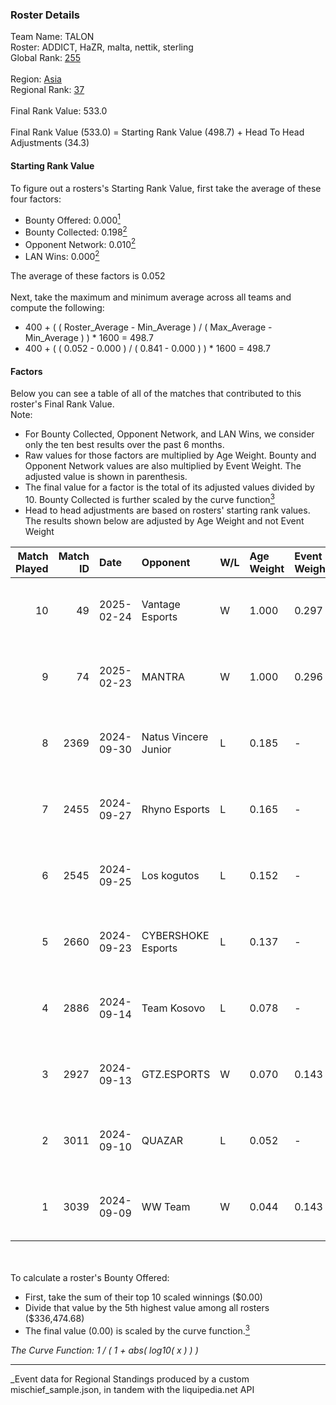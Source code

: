 ### Roster Details<br />
Team Name: TALON<br />
Roster: ADDICT, HaZR, malta, nettik, sterling<br />
Global Rank: [255](../../standings_global_2025_03_01.md)<br />
<br />
Region: [Asia]( ../../standings_asia_2025_03_01.md)<br />
Regional Rank: [37]( ../../standings_asia_2025_03_01.md)<br />
<br />
Final Rank Value:  533.0<br />
<br />
Final Rank Value (533.0) = Starting Rank Value (498.7) + Head To Head Adjustments (34.3)<br />

#### Starting Rank Value<br />
To figure out a rosters's Starting Rank Value, first take the average of these four factors:<br />
- Bounty Offered: 0.000[<sup>1</sup>](#table2)
- Bounty Collected: 0.198[<sup>2</sup>](#table1)
- Opponent Network: 0.010[<sup>2</sup>](#table1)
- LAN Wins: 0.000[<sup>2</sup>](#table1)

The average of these factors is 0.052<br />
<br />
Next, take the maximum and minimum average across all teams and compute the following:<br />
- 400 + ( ( Roster_Average - Min_Average ) / ( Max_Average - Min_Average ) ) * 1600 = 498.7
- 400 + ( ( 0.052 - 0.000 ) / ( 0.841 - 0.000 ) ) * 1600 = 498.7


#### Factors<br />
Below you can see a table of all of the matches that contributed to this roster's Final Rank Value.<br />
Note:<br />

- For Bounty Collected, Opponent Network, and LAN Wins, we consider only the ten best results over the past 6 months.
- Raw values for those factors are multiplied by Age Weight. Bounty and Opponent Network values are also multiplied by Event Weight. The adjusted value is shown in parenthesis.
- The final value for a factor is the total of its adjusted values divided by 10. Bounty Collected is further scaled by the curve function[<sup>3</sup>](#curveFunction)
- Head to head adjustments are based on rosters' starting rank values. The results shown below are adjusted by Age Weight and not Event Weight
<span id="table1"></span><br />


| Match Played | Match ID | Date       | Opponent             | W/L | Age Weight | Event Weight | Bounty Collected | Opponent Network | LAN Wins  | H2H Adj. | Roster                                |
| -: | -: | :- | :- | :- | :- | :- | :- | :- | :- | -: | :- |
|           10 |       49 | 2025-02-24 | Vantage Esports      | W   | 1.000      | 0.297        | 0.000 (0.000)    | 0.180 (0.053)    | 0 (0.000) |    17.28 | ADDICT, HaZR, malta, nettik, sterling |
|            9 |       74 | 2025-02-23 | MANTRA               | W   | 1.000      | 0.296        | 0.000 (0.000)    | 0.129 (0.038)    | 0 (0.000) |    18.21 | ADDICT, HaZR, malta, nettik, sterling |
|            8 |     2369 | 2024-09-30 | Natus Vincere Junior | L   | 0.185      | -            | -                | -                | -         |    -0.20 | ADDICT, AZR, HaZR, mhL, nettik        |
|            7 |     2455 | 2024-09-27 | Rhyno Esports        | L   | 0.165      | -            | -                | -                | -         |    -1.43 | ADDICT, AZR, HaZR, mhL, nettik        |
|            6 |     2545 | 2024-09-25 | Los kogutos          | L   | 0.152      | -            | -                | -                | -         |    -0.39 | ADDICT, AZR, HaZR, mhL, nettik        |
|            5 |     2660 | 2024-09-23 | CYBERSHOKE Esports   | L   | 0.137      | -            | -                | -                | -         |    -0.24 | ADDICT, AZR, HaZR, mhL, nettik        |
|            4 |     2886 | 2024-09-14 | Team Kosovo          | L   | 0.078      | -            | -                | -                | -         |    -1.19 | ADDICT, AZR, HaZR, mhL, nettik        |
|            3 |     2927 | 2024-09-13 | GTZ.ESPORTS          | W   | 0.070      | 0.143        | 0.080 (0.001)    | 0.431 (0.004)    | 0 (0.000) |     2.16 | ADDICT, AZR, HaZR, mhL, nettik        |
|            2 |     3011 | 2024-09-10 | QUAZAR               | L   | 0.052      | -            | -                | -                | -         |    -0.60 | ADDICT, AZR, HaZR, mhL, nettik        |
|            1 |     3039 | 2024-09-09 | WW Team              | W   | 0.044      | 0.143        | 0.000 (0.000)    | 0.015 (0.000)    | 0 (0.000) |     0.68 | ADDICT, AZR, HaZR, mhL, nettik        |

<br />
<span id="table2"></span><br />
To calculate a roster's Bounty Offered:<br />

- First, take the sum of their top 10 scaled winnings ($0.00)
- Divide that value by the 5th highest value among all rosters ($336,474.68)
- The final value (0.00) is scaled by the curve function.[<sup>3</sup>](#curveFunction)

<span id="curveFunction"></span>_The Curve Function: 1 / ( 1 + abs( log10( x ) ) )_<br />

---
_Event data for Regional Standings produced by a custom mischief_sample.json, in tandem with the liquipedia.net API<br />
